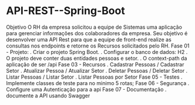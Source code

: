# API-REST--Spring-Boot

Objetivo
O RH da empresa solicitou a equipe de Sistemas uma aplicação para gerenciar informações
dos colaboradores da empresa. Seu objetivo é desenvolver uma API Rest para que a equipe
de front-end realize as consultas nos endpoints e retorne os Recursos solicitados pelo RH.
Fase 01 - Projeto:
. Criar o projeto Spring Boot.
. Configurar o banco de dados: H2
. O projeto deve conter duas entidades pessoas e setor.
. O context-path da aplicação de ser /api
Fase 03 - Recursos
. Cadastrar Pessoas / Cadastrar Setor
. Atualizar Pessoa / Atualizar Setor
. Deletar Pessoas / Deletar Setor
. Listar Pessoas / Listar Setor
. Listar Pessoas por Setor
Fase 05 - Testes
. Implemente classes de teste para no minimo 5 rotas;
Fase 06 - Segurança
. Configure uma Autenticação para a api
Fase 07 - Documentação
. documente a API usando Swagger
